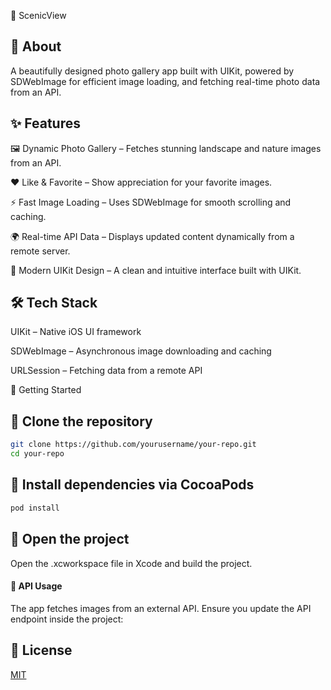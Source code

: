 📸 ScenicView

## 📌 About

A beautifully designed photo gallery app built with UIKit, powered by SDWebImage for efficient image loading, and fetching real-time photo data from an API.

## ✨ Features

🖼 Dynamic Photo Gallery – Fetches stunning landscape and nature images from an API.

❤️ Like & Favorite – Show appreciation for your favorite images.

⚡ Fast Image Loading – Uses SDWebImage for smooth scrolling and caching.

🌍 Real-time API Data – Displays updated content dynamically from a remote server.

📱 Modern UIKit Design – A clean and intuitive interface built with UIKit.

## 🛠 Tech Stack

UIKit – Native iOS UI framework

SDWebImage – Asynchronous image downloading and caching

URLSession – Fetching data from a remote API

🚀 Getting Started

## 🔹 Clone the repository
```bash
git clone https://github.com/yourusername/your-repo.git
cd your-repo
```
## 🔹 Install dependencies via CocoaPods
```bash
pod install
```
## 🔹 Open the project

Open the .xcworkspace file in Xcode and build the project.

#### 🔗 API Usage

The app fetches images from an external API. Ensure you update the API endpoint inside the project:



## 📜 License

[MIT](https://choosealicense.com/licenses/mit/)

